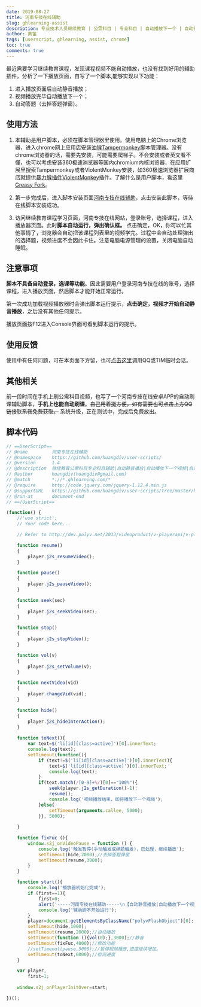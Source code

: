 ```yaml
---
date: 2019-08-27
title: 河南专技在线辅助
slug: ghlearning-assist
description: 专业技术人员继续教育 | 公需科目 | 专业科目 | 自动播放下一个 | 自动答题
author: 黄笛
tags: [userscript, ghlearning, assist, chrome]
toc: true
comments: true
---
```

最近需要学习继续教育课程，发现课程视频不能自动播放，也没有找到好用的辅助插件。分析了一下播放页面，自写了一个脚本,能够实现以下功能：

 1. 进入播放页面后自动静音播放；
 2. 视频播放完毕自动播放下一个；
 3. 自动答题（去掉答题弹窗）。

## 使用方法

1. 本辅助是用户脚本，必须在脚本管理器里使用。使用电脑上的Chrome浏览器，进入chrome网上应用店安装[油猴Tampermonkey][tam]脚本管理器。没有chrome浏览器的话，需要先安装，可能需要爬梯子。不会安装或者英文看不懂，也可以考虑安装360极速浏览器等国内chromium内核浏览器，在应用扩展里搜索Tampermonkey或者ViolentMonkey安装，如360极速浏览器扩展商店就提供[暴力猴插件ViolentMonkey][vio]插件。了解什么是用户脚本，看这里[Greasy Fork][gre]。<!--more-->

2. 第一步完成后，进入脚本安装页面[河南专技在线辅助][hn]，点击安装此脚本，等待在线脚本安装成功。

3. 访问继续教育课程学习页面，河南专技在线网站，登录账号，选择课程，进入播放器页面。此时**脚本自动运行，弹出确认框。** 点击确定，OK，你可以忙其他事情了，浏览器会自动把该课程列表里的视频学完。过程中会自动处理弹出的选择题，视频进度不会因此卡住。注意电脑电源管理的设置，关闭电脑自动睡眠。

## 注意事项

**脚本不具备自动登录，选课等功能**。因此需要用户登录河南专技在线的账号，选择课程，进入播放页面，然后脚本才能开始正常运行。

第一次成功加载视频播放器时会弹出脚本运行提示，**点击确定，视频才开始自动静音播放**，之后没有其他任何提示。

播放页面按F12进入Console界面可看到脚本运行的提示。


## 使用反馈

使用中有任何问题，可在本页面下方留，也可[点击这里][qq]调用QQ或TIM临时会话。

## 其他相关

前一段时间在手机上刷公需科目视频，也写了一个河南专技在线安卓APP的自动刷课辅助脚本，**手机上也能自动刷课**。~~自己用着挺方便，如有需要也可点击上方QQ链接联系我免费获取。~~ 系统升级，正在测试中，完成后免费放出。

## 脚本代码

```js
// ==UserScript==
// @name         河南专技在线辅助
// @namespace    https://github.com/huangdiv/user-scripts/
// @version      1.4
// @description  继续教育公需科目专业科目辅助|自动静音播放|自动播放下一个视频|自动答题(去掉答题弹窗)
// @author       huangdiv(huangdiv@gmail.com)
// @match        *://*.ghlearning.com/*
// @require      http://code.jquery.com/jquery-1.12.4.min.js
// @supportURL   https://github.com/huangdiv/user-scripts/tree/master/hnzj
// @run-at       document-end
// ==/UserScript==

(function() {
    //'use strict';
    // Your code here...

    // Refer to http://dev.polyv.net/2013/videoproduct/v-playerapi/v-playerapi-event/jsbf0001/

    function resume()
    {
        player.j2s_resumeVideo();
    }

    function pause()
    {
        player.j2s_pauseVideo();
    }

    function seek(sec)
    {
        player.j2s_seekVideo(sec);
    }

    function stop()
    {
        player.j2s_stopVideo();
    }

    function vol(v)
    {
        player.j2s_setVolume(v);
    }

    function nextVideo(vid)
    {
        player.changeVid(vid);
    }

    function hide()
    {
        player.j2s_hideInterAction();
    }
  
    function toNext(){
        var text=$('li[id][class=active]')[0].innerText;
        console.log(text);
        setTimeout(function(){
            if (text!=$('li[id][class=active]')[0].innerText){
                text=$('li[id][class=active]')[0].innerText;
                console.log(text);
            }
            if(text.match(/[0-9]+%/)[0]=="100%"){
                seek(player.j2s_getDuration()-1);
                resume();
                console.log('视频播放结束，即将播放下一个视频');
            }else{
                setTimeout(arguments.callee, 5000);
            }}, 5000); 
                    
    }

    function fixFuc (){
        window.s2j_onVideoPause = function () {
            console.log('触发暂停(手动触发或弹题触发)，已处理，继续播放');
            setTimeout(hide,2000);//去掉答题弹窗
            setTimeout(resume,3000);
        }
    }

    function start(){
        console.log('播放器初始化完成');
        if (first==1){
            first=0;
            alert('-----河南专技在线辅助-----\n【自动静音播放|自动播放下一个视频|自动答题(去掉答题弹窗)】\n-----点击确定后开始运行------\n-----作者：huangdi-----');
            console.log('辅助脚本开始运行');
        }
        player=document.getElementsByClassName("polyvFlashObject")[0];
        setTimeout(hide,1000);
        setTimeout(resume,2000);//自动播放
        setTimeout(function (){vol(0);},3000);//静音
        setTimeout(fixFuc,4000);//修改功能
        //setTimeout(pause,5000);//暂停视频播放,进度继续增加。
        setTimeout(toNext,6000);//检测进度
    }

    var player,
        first=1;
    
    window.s2j_onPlayerInitOver=start;

})();
```

  [tam]: https://chrome.google.com/webstore/detail/tampermonkey/dhdgffkkebhmkfjojejmpbldmpobfkfo
  
  [vio]: https://ext.chrome.360.cn/webstore/detail/jinjaccalgkegednnccohejagnlnfdag

  [gre]: https://greasyfork.org/

  [hn]: https://greasyfork.org/zh-CN/scripts/389705-%E6%B2%B3%E5%8D%97%E4%B8%93%E6%8A%80%E5%9C%A8%E7%BA%BF%E8%BE%85%E5%8A%A9
  
  [qq]: http://sighttp.qq.com/authd?IDKEY=ad91638b0086149a2ede665c0e4ddb10c82e81d3374ca9d3
